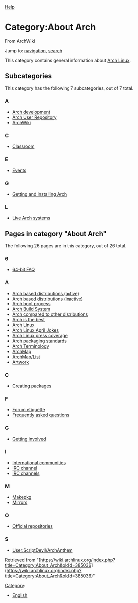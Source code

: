 [Help](//www.mediawiki.org/wiki/Special:MyLanguage/Help:Categories)

# Category:About Arch

From ArchWiki

Jump to: [navigation](#column-one), [search](#searchInput)

This category contains general information about [Arch Linux](https://www.archlinux.org/).

## Subcategories

This category has the following 7 subcategories, out of 7 total.

### A

*   [Arch development](/index.php/Category:Arch_development "Category:Arch development")
*   [Arch User Repository](/index.php/Category:Arch_User_Repository "Category:Arch User Repository")
*   [ArchWiki](/index.php/Category:ArchWiki "Category:ArchWiki")

### C

*   [Classroom](/index.php/Category:Classroom "Category:Classroom")

### E

*   [Events](/index.php/Category:Events "Category:Events")

### G

*   [Getting and installing Arch](/index.php/Category:Getting_and_installing_Arch "Category:Getting and installing Arch")

### L

*   [Live Arch systems](/index.php/Category:Live_Arch_systems "Category:Live Arch systems")

## Pages in category "About Arch"

The following 26 pages are in this category, out of 26 total.

### 6

*   [64-bit FAQ](/index.php/64-bit_FAQ "64-bit FAQ")

### A

*   [Arch based distributions (active)](/index.php/Arch_based_distributions_(active) "Arch based distributions (active)")
*   [Arch based distributions (inactive)](/index.php/Arch_based_distributions_(inactive) "Arch based distributions (inactive)")
*   [Arch boot process](/index.php/Arch_boot_process "Arch boot process")
*   [Arch Build System](/index.php/Arch_Build_System "Arch Build System")
*   [Arch compared to other distributions](/index.php/Arch_compared_to_other_distributions "Arch compared to other distributions")
*   [Arch is the best](/index.php/Arch_is_the_best "Arch is the best")
*   [Arch Linux](/index.php/Arch_Linux "Arch Linux")
*   [Arch Linux April Jokes](/index.php/Arch_Linux_April_Jokes "Arch Linux April Jokes")
*   [Arch Linux press coverage](/index.php/Arch_Linux_press_coverage "Arch Linux press coverage")
*   [Arch packaging standards](/index.php/Arch_packaging_standards "Arch packaging standards")
*   [Arch Terminology](/index.php/Arch_Terminology "Arch Terminology")
*   [ArchMap](/index.php/ArchMap "ArchMap")
*   [ArchMap/List](/index.php/ArchMap/List "ArchMap/List")
*   [Artwork](/index.php/Artwork "Artwork")

### C

*   [Creating packages](/index.php/Creating_packages "Creating packages")

### F

*   [Forum etiquette](/index.php/Forum_etiquette "Forum etiquette")
*   [Frequently asked questions](/index.php/Frequently_asked_questions "Frequently asked questions")

### G

*   [Getting involved](/index.php/Getting_involved "Getting involved")

### I

*   [International communities](/index.php/International_communities "International communities")
*   [IRC channel](/index.php/IRC_channel "IRC channel")
*   [IRC channels](/index.php/IRC_channels "IRC channels")

### M

*   [Makepkg](/index.php/Makepkg "Makepkg")
*   [Mirrors](/index.php/Mirrors "Mirrors")

### O

*   [Official repositories](/index.php/Official_repositories "Official repositories")

### S

*   [User:ScriptDevil/ArchAnthem](/index.php/User:ScriptDevil/ArchAnthem "User:ScriptDevil/ArchAnthem")

Retrieved from "[https://wiki.archlinux.org/index.php?title=Category:About_Arch&oldid=385036](https://wiki.archlinux.org/index.php?title=Category:About_Arch&oldid=385036)"

[Category](/index.php/Special:Categories "Special:Categories"):

*   [English](/index.php/Category:English "Category:English")